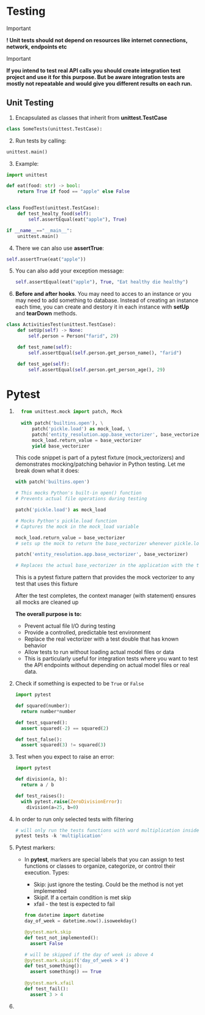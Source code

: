 # Testing

> [!IMPORTANT]
>
> **! Unit tests should not depend on resources like internet connections, network, endpoints etc**

> [!IMPORTANT]
>
> **If you intend to test real API calls you should create integration test project and use it for this purpose. But be aware integration tests are mostly not repeatable and would give you different results on each run.**

## Unit Testing

1. Encapsulated as classes that inherit from **unittest.TestCase**

```python
class SomeTests(unittest.TestCase):
```

2. Run tests by calling:

```python
unittest.main()
```

3. Example:

```python
import unittest

def eat(food: str) -> bool:
    return True if food == "apple" else False


class FoodTest(unittest.TestCase):
    def test_healty_food(self):
        self.assertEqual(eat("apple"), True)

if __name__=="__main__":
    unittest.main()
```

4. There we can also use **assertTrue**:

```python
self.assertTrue(eat("apple"))
```

5. You can also add your exception message:

   ```python
   self.assertEqual(eat("apple"), True, "Eat healthy die healthy")
   ```

6. **Before and after hooks**. You may need to acces to an instance or you may need to add something to database. Instead of creating an instance each time, you can create and destory it in each instance with **setUp** and **tearDown** methods.

```python
class ActivitiesTest(unittest.TestCase):
    def setUp(self) -> None:
        self.person = Person("farid", 29)

    def test_name(self):
        self.assertEqual(self.person.get_person_name(), "farid")

    def test_age(self):
        self.assertEqual(self.person.get_person_age(), 29)
```



# Pytest

1. ```python
     from unittest.mock import patch, Mock
     
     with patch('builtins.open'), \
         patch('pickle.load') as mock_load, \
         patch('entity_resolution.app.base_vectorizer', base_vectorizer):
         mock_load.return_value = base_vectorizer
         yield base_vectorizer
   ```

   This code snippet is part of a pytest fixture (mock_vectorizers) and demonstrates mocking/patching behavior in Python testing. Let me break down what it does:

   ```python
   with patch('builtins.open')
   
   # This mocks Python's built-in open() function
   # Prevents actual file operations during testing
   ```

   ```python
   patch('pickle.load') as mock_load
   
   # Mocks Python's pickle.load function
   # Captures the mock in the mock_load variable
   ```

   ```python
   mock_load.return_value = base_vectorizer 
   # sets up the mock to return the base_vectorizer whenever pickle.load is called
   ```

   ```python
   patch('entity_resolution.app.base_vectorizer', base_vectorizer)
   
   # Replaces the actual base_vectorizer in the application with the test mock version
   ```

   

   This is a pytest fixture pattern that provides the mock vectorizer to any test that uses this fixture

   After the test completes, the context manager (with statement) ensures all mocks are cleaned up

   

   **The overall purpose is to:**

   - Prevent actual file I/O during testing
   - Provide a controlled, predictable test environment
   - Replace the real vectorizer with a test double that has known behavior
   - Allow tests to run without loading actual model files or data
   - This is particularly useful for integration tests where you want to test the API endpoints without depending on actual model files or real data.

2. Check if something is expected to be `True` or `False`

   ```python
   import pytest
   
   def squared(number):
     return number*number
   
   def test_squared():
     assert squared(-2) == squared(2)
   
   def test_false():
     assert squared(3) != squared(3)
   ```

3. Test when you expect to raise an error:

   ```python
   import pytest
   
   def division(a, b):
     return a / b
   
   def test_raises():
     with pytest.raise(ZeroDivisionError):
       division(a=25, b=0)
   ```

4. In order to run only selected tests with filtering

   ```python
   # will only run the tests functions with word multiplication inside
   pytest tests -k 'multiplication' 
   ```

5. Pytest markers:

   - In **pytest**, markers are special labels that you can assign to test functions or classes to organize, categorize, or control their execution. Types:

     - Skip: just ignore the testing. Could be the method is not yet implemented
     - Skipif. If a certain condition is met skip
     - xfail - the test is expected to fail

     ```python
     from datetime import datetime
     day_of_week = datetime.now().isoweekday()
     
     @pytest.mark.skip
     def test_not_implemented():
       assert False
     
     # will be skipped if the day of week is above 4
     @pytest.mark.skipif('day_of_week > 4')
     def test_something():
       assert something() == True
      
     @pytest.mark.xfail
     def test_fail():
       assert 3 > 4
     ```

6. 







